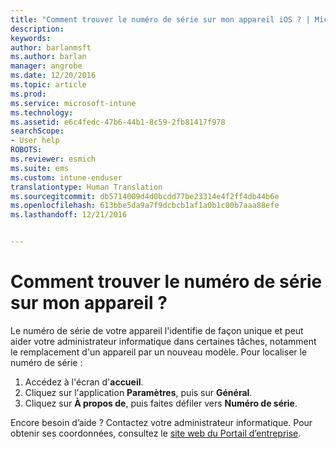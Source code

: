 ```yaml
---
title: "Comment trouver le numéro de série sur mon appareil iOS ? | Microsoft Docs"
description: 
keywords: 
author: barlanmsft
ms.author: barlan
manager: angrobe
ms.date: 12/20/2016
ms.topic: article
ms.prod: 
ms.service: microsoft-intune
ms.technology: 
ms.assetid: e6c4fedc-47b6-44b1-8c59-2fb81417f978
searchScope:
- User help
ROBOTS: 
ms.reviewer: esmich
ms.suite: ems
ms.custom: intune-enduser
translationtype: Human Translation
ms.sourcegitcommit: db5714009d4d0bcdd77be23314e4f2ff4db44b6e
ms.openlocfilehash: 613bbe5da9a7f9dcbcb1af1a0b1c00b7aaa88efe
ms.lasthandoff: 12/21/2016


---
```


# <a name="how-do-i-find-the-serial-number-on-my-device"></a>Comment trouver le numéro de série sur mon appareil ?

Le numéro de série de votre appareil l'identifie de façon unique et peut aider votre administrateur informatique dans certaines tâches, notamment le remplacement d'un appareil par un nouveau modèle. Pour localiser le numéro de série :

1. Accédez à l'écran d'__accueil__.
2. Cliquez sur l'application __Paramètres__, puis sur __Général__.
3. Cliquez sur __À propos de__, puis faites défiler vers __Numéro de série__.

Encore besoin d’aide ? Contactez votre administrateur informatique. Pour obtenir ses coordonnées, consultez le [site web du Portail d’entreprise](http://portal.manage.microsoft.com).

